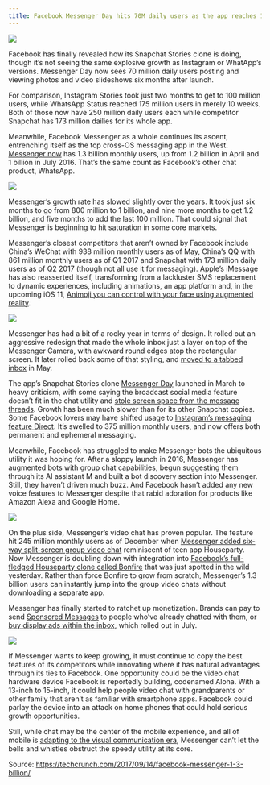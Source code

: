 ```yaml
---
title: Facebook Messenger Day hits 70M daily users as the app reaches 1.3B monthlies
---
```


![](https://tctechcrunch2011.files.wordpress.com/2017/09/facebook-messenger-1-3-billion-monthly-active-users.png)

Facebook has finally revealed how its Snapchat Stories clone is doing, though it’s not seeing the same explosive growth as Instagram or WhatApp’s versions. Messenger Day now sees 70 million daily users posting and viewing photos and video slideshows six months after launch.

For comparison, Instagram Stories took just two months to get to 100 million users, while WhatsApp Status reached 175 million users in merely 10 weeks. Both of those now have 250 million daily users each while competitor Snapchat has 173 million dailies for its whole app.

Meanwhile, Facebook Messenger as a whole continues its ascent, entrenching itself as the top cross-OS messaging app in the West. [Messenger now](https://www.facebook.com/messenger/photos/a.882538591865822.1073741828.602814669838217/1530168793769462/?type=3&theater) has 1.3 billion monthly users, up from 1.2 billion in April and 1 billion in July 2016. That’s the same count as Facebook’s other chat product, WhatsApp.

![](https://tctechcrunch2011.files.wordpress.com/2017/03/facebook-messenger-day.jpg?w=680&h=356)

Messenger’s growth rate has slowed slightly over the years. It took just six months to go from 800 million to 1 billion, and nine more months to get 1.2 billion, and five months to add the last 100 million. That could signal that Messenger is beginning to hit saturation in some core markets.

Messenger’s closest competitors that aren’t owned by Facebook include China’s WeChat with 938 million monthly users as of May, China’s QQ with 861 million monthly users as of Q1 2017 and Snapchat with 173 million daily users as of Q2 2017 \(though not all use it for messaging\). Apple’s iMessage has also reasserted itself, transforming from a lackluster SMS replacement to dynamic experiences, including animations, an app platform and, in the upcoming iOS 11, [Animoji you can control with your face using augmented reality](https://techcrunch.com/2017/09/12/iphone-x-animoji/).

![](https://tctechcrunch2011.files.wordpress.com/2017/09/21762336_1530168793769462_385273561061167728_o.jpg?w=680&h=510)

Messenger has had a bit of a rocky year in terms of design. It rolled out an aggressive redesign that made the whole inbox just a layer on top of the Messenger Camera, with awkward round edges atop the rectangular screen. It later rolled back some of that styling, and [moved to a tabbed inbox](https://techcrunch.com/2017/05/18/facebook-messenger-debuts-a-new-look-focused-on-improving-navigation/) in May.

The app’s Snapchat Stories clone [Messenger Day](https://techcrunch.com/2017/03/09/facebook-messenger-day/) launched in March to heavy criticism, with some saying the broadcast social media feature doesn’t fit in the chat utility and [stole screen space from the message threads](https://techcrunch.com/2017/03/13/to-day-or-not-today/). Growth has been much slower than for its other Snapchat copies. Some Facebook lovers may have shifted usage to [Instagram’s messaging feature Direct](https://techcrunch.com/2017/04/11/instachat-direct/). It’s swelled to 375 million monthly users, and now offers both permanent and ephemeral messaging.

Meanwhile, Facebook has struggled to make Messenger bots the ubiquitous utility it was hoping for. After a sloppy launch in 2016, Messenger has augmented bots with group chat capabilities, begun suggesting them through its AI assistant M and built a bot discovery section into Messenger. Still, they haven’t driven much buzz. And Facebook hasn’t added any new voice features to Messenger despite that rabid adoration for products like Amazon Alexa and Google Home.

![](https://tctechcrunch2011.files.wordpress.com/2017/09/facebook-bonfire.png?w=680&h=590)

On the plus side, Messenger’s video chat has proven popular. The feature hit 245 million monthly users as of December when [Messenger added six-way split-screen group video chat](https://techcrunch.com/2016/12/19/messenger-group-video-chat/) reminiscent of teen app Houseparty. Now Messenger is doubling down with integration into [Facebook’s full-fledged Houseparty clone called Bonfire](https://techcrunch.com/2017/09/13/facebook-tries-its-hand-at-group-video-chat-with-bonfire/) that was just spotted in the wild yesterday. Rather than force Bonfire to grow from scratch, Messenger’s 1.3 billion users can instantly jump into the group video chats without downloading a separate app.

Messenger has finally started to ratchet up monetization. Brands can pay to send [Sponsored Messages](https://techcrunch.com/2016/04/12/facebook-sponsored-messages/) to people who’ve already chatted with them, or [buy display ads within the inbox](https://techcrunch.com/2017/07/11/facebook-messenger-display-ads/), which rolled out in July.

![](https://tctechcrunch2011.files.wordpress.com/2017/07/messenger-ads-ios.jpg?w=680&h=383)

If Messenger wants to keep growing, it must continue to copy the best features of its competitors while innovating where it has natural advantages through its ties to Facebook. One opportunity could be the video chat hardware device Facebook is reportedly building, codenamed Aloha. With a 13-inch to 15-inch, it could help people video chat with grandparents or other family that aren’t as familiar with smartphone apps. Facebook could parlay the device into an attack on home phones that could hold serious growth opportunities.

Still, while chat may be the center of the mobile experience, and all of mobile is [adapting to the visual communication era](https://techcrunch.com/2017/03/08/the-camera-is-the-keyboard/), Messenger can’t let the bells and whistles obstruct the speedy utility at its core.

Source: https://techcrunch.com/2017/09/14/facebook-messenger-1-3-billion/

